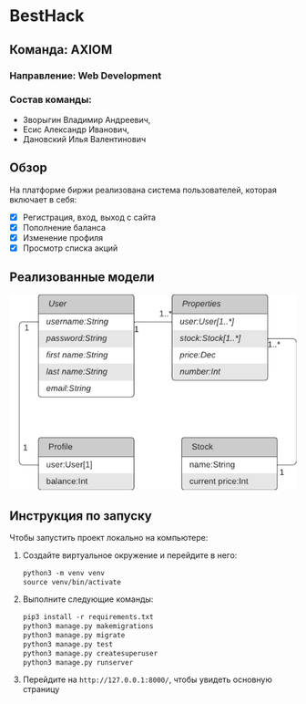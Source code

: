 # BestHack
## Команда: AXIOM
### Направление: Web Development
### Состав команды:
- Зворыгин Владимир Андреевич,
- Есис Александр Иванович,
- Дановский Илья Валентинович

## Обзор
На платформе биржи реализована система пользователей, которая включает в себя:
- [x] Регистрация, вход, выход с сайта
- [x] Пополнение баланса
- [x] Изменение профиля
- [x] Просмотр списка акций

## Реализованные модели

![Реализованные модели](model.png)

## Инструкция по запуску

Чтобы запустить проект локально на компьютере:
1. Создайте виртуальное окружение и перейдите в него:
   ```
   python3 -m venv venv
   source venv/bin/activate
   ```
3. Выполните следующие команды:
   ```
   pip3 install -r requirements.txt
   python3 manage.py makemigrations
   python3 manage.py migrate
   python3 manage.py test
   python3 manage.py createsuperuser
   python3 manage.py runserver
   ```
2. Перейдите на `http://127.0.0.1:8000/`, чтобы увидеть основную страницу
